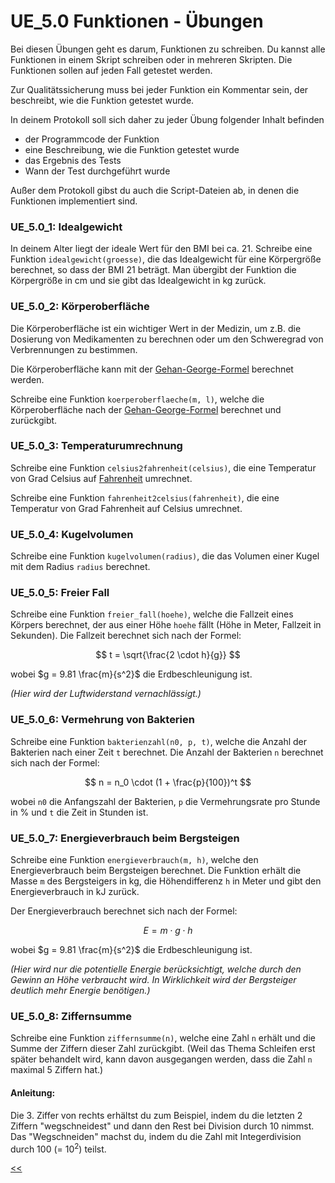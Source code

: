 # UE_5.0 Funktionen - Übungen

Bei diesen Übungen geht es darum, Funktionen zu schreiben.
Du kannst alle Funktionen in einem Skript schreiben oder in mehreren Skripten.
Die Funktionen sollen auf jeden Fall getestet werden.

Zur Qualitätssicherung muss bei jeder Funktion ein Kommentar
sein, der beschreibt, wie die Funktion getestet wurde.

In deinem Protokoll soll sich daher zu jeder Übung folgender Inhalt befinden
- der Programmcode der Funktion
- eine Beschreibung, wie die Funktion getestet wurde
- das Ergebnis des Tests
- Wann der Test durchgeführt wurde

Außer dem Protokoll gibst du auch die Script-Dateien ab,
in denen die Funktionen implementiert sind.


### UE_5.0_1: Idealgewicht

In deinem Alter liegt der ideale Wert für den BMI bei ca. 21.
Schreibe eine Funktion `idealgewicht(groesse)`, die das Idealgewicht
für eine Körpergröße berechnet, so dass der BMI 21 beträgt.
Man übergibt der Funktion die Körpergröße in cm 
und sie gibt das Idealgewicht in kg zurück.

### UE_5.0_2: Körperoberfläche

Die Körperoberfläche ist ein wichtiger Wert in der Medizin,
um z.B. die Dosierung von Medikamenten zu berechnen
oder um den Schweregrad von Verbrennungen zu bestimmen.

Die Körperoberfläche kann mit der 
[Gehan-George-Formel](https://de.wikipedia.org/wiki/K%C3%B6rperoberfl%C3%A4che)
 berechnet werden.

Schreibe eine Funktion `koerperoberflaeche(m, l)`, 
welche die Körperoberfläche nach der
[Gehan-George-Formel](https://de.wikipedia.org/wiki/K%C3%B6rperoberfl%C3%A4che)
berechnet und zurückgibt.

### UE_5.0_3: Temperaturumrechnung

Schreibe eine Funktion `celsius2fahrenheit(celsius)`,
die eine Temperatur von Grad Celsius auf 
[Fahrenheit](https://de.wikipedia.org/wiki/Grad_Fahrenheit)
umrechnet.

Schreibe eine Funktion `fahrenheit2celsius(fahrenheit)`,
die eine Temperatur von Grad Fahrenheit auf Celsius umrechnet.

### UE_5.0_4: Kugelvolumen

Schreibe eine Funktion `kugelvolumen(radius)`,
die das Volumen einer Kugel mit dem Radius `radius` berechnet.

### UE_5.0_5: Freier Fall

Schreibe eine Funktion `freier_fall(hoehe)`,
welche die Fallzeit eines Körpers berechnet, der aus einer Höhe `hoehe` fällt
(Höhe in Meter, Fallzeit in Sekunden).
Die Fallzeit berechnet sich nach der Formel:

$$
t = \sqrt{\frac{2 \cdot h}{g}}
$$

wobei $g = 9.81 \frac{m}{s^2}$ die Erdbeschleunigung ist.

*(Hier wird der Luftwiderstand vernachlässigt.)*

### UE_5.0_6: Vermehrung von Bakterien

Schreibe eine Funktion `bakterienzahl(n0, p, t)`,
welche die Anzahl der Bakterien nach einer Zeit `t` berechnet.
Die Anzahl der Bakterien `n` berechnet sich nach der Formel:

$$
n = n_0 \cdot (1 + \frac{p}{100})^t
$$

wobei `n0` die Anfangszahl der Bakterien, `p` die Vermehrungsrate pro Stunde in %
und `t` die Zeit in Stunden ist.

### UE_5.0_7: Energieverbrauch beim Bergsteigen

Schreibe eine Funktion `energieverbrauch(m, h)`,
welche den Energieverbrauch beim Bergsteigen berechnet.
Die Funktion erhält die Masse `m` des Bergsteigers in kg,
die Höhendifferenz `h` in Meter und gibt den Energieverbrauch in kJ zurück.

Der Energieverbrauch berechnet sich nach der Formel:

$$
E = m \cdot g \cdot h
$$

wobei $g = 9.81 \frac{m}{s^2}$ die Erdbeschleunigung ist.

*(Hier wird nur die potentielle Energie berücksichtigt, 
welche durch den Gewinn an Höhe verbraucht wird. 
In Wirklichkeit wird der Bergsteiger deutlich mehr Energie benötigen.)*

### UE_5.0_8: Ziffernsumme

Schreibe eine Funktion `ziffernsumme(n)`,
welche eine Zahl `n` erhält und die Summe der Ziffern dieser Zahl zurückgibt.
(Weil das Thema Schleifen erst später behandelt wird, kann davon ausgegangen werden,
dass die Zahl `n` maximal 5 Ziffern hat.)

#### Anleitung:

Die 3. Ziffer von rechts erhältst du zum Beispiel, indem du die letzten 2 Ziffern
"wegschneidest" und dann den Rest bei Division durch 10 nimmst.
Das "Wegschneiden" machst du, indem du die Zahl mit Integerdivision 
durch 100 (= 10<sup>2</sup>) teilst.







[<<](../skriptum/5.0_Funktionen.md)